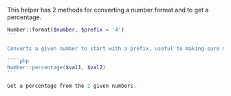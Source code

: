 This helper has 2 methods for converting a number format and to get a percentage.

````php
Number::format($number, $prefix = '4')
```

Converts a given number to start with a prefix, useful to making sure mobile numbers start with a 0 only when they don't start with 0

````php
Number::percentage($val1, $val2)
```

Get a percentage from the 2 given numbers.